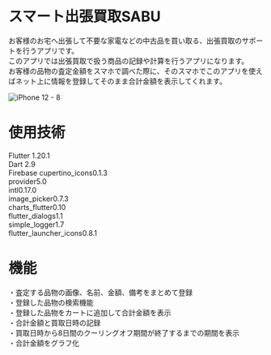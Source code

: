 # スマート出張買取SABU

お客様のお宅へ出張して不要な家電などの中古品を買い取る、出張買取のサポートを行うアプリです。  
このアプリでは出張買取で扱う商品の記録や計算を行うアプリになります。  
お客様の品物の査定金額をスマホで調べた際に、そのスマホでこのアプリを使えばネット上に情報を登録してそのまま合計金額を表示してくれます。  

![iPhone 12 - 8](https://user-images.githubusercontent.com/69748880/115954116-33ba7800-a52a-11eb-8e16-00a38c19dbdb.png)

#  使用技術
  Flutter 1.20.1   
  Dart 2.9  
  Firebase 
  cupertino_icons0.1.3  
  provider5.0  
  intl0.17.0  
  image_picker0.7.3  
  charts_flutter0.10  
  flutter_dialogs1.1  
  simple_logger1.7  
  flutter_launcher_icons0.8.1  

#  機能
・査定する品物の画像、名前、金額、備考をまとめて登録  
・登録した品物の検索機能  
・登録した品物をカートに追加して合計金額を表示  
・合計金額と買取日時の記録  
・買取日時から8日間のクーリングオフ期間が終了するまでの期間を表示  
・合計金額をグラフ化  
